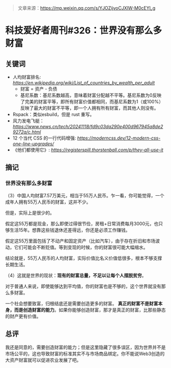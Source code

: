 > 文章来源：https://mp.weixin.qq.com/s/YJOZijvoCJXlW-M0cEYl_g

# 科技爱好者周刊#326：世界没有那么多财富

## 关键词

- 人均财富排名: *https://en.wikipedia.org/wiki/List_of_countries_by_wealth_per_adult*
  - 财富 = 资产 - 负债
  - 基尼系数：基尼系数越高，意味着财富分配越不平等。基尼系数为0反映了完美的财富平等，即所有财富价值都相同，而基尼系数为1（或100%）反映了最大的财富不平等，即一个人拥有所有财富，而其他人则没有。
- Rspack：类似esbuild，但是 rust 重写。
- 风力发电飞艇：*https://www.news.cn/tech/20241118/fd9c03da290e400d967945a8de29272a/c.html*
- 12 个当代 CSS 的一行代码增强: *https://moderncss.dev/12-modern-css-one-line-upgrades/*
-  《他们都使用它》: *https://registerspill.thorstenball.com/p/they-all-use-it*



## 摘记

### 世界没有那么多财富

（3）中国人均财富7.57万美元，相当于55万人民币。乍一看，你可能觉得，一个成年人拥有55万人民币的财富，这并不少。

但是，实际上是很少的。

假定这55万都是现金，那么即使过得很节俭，房租+日常消费每月3000元，也只够生活15年。想靠这些钱退休还差得远，你还是必须工作赚钱。

假定这55万里面包括了不动产和固定资产（比如汽车），由于存在折旧和市场波动，它们可能会不断贬值。等到变现的时候，你的财富很可能大幅缩水。

结论就是，55万人民币的人均财富，实际价值比名义价值低很多，根本不够支撑长期生活。

（4）这就是世界的现状：**现有的财富总量，不足以让每个人摆脱贫穷**。

对于普通人来说，即使能够达到平均值，你的财富也是不够的，这个世界就没有那么多财富。

一个社会想要致富，归根结底还是需要创造更多的财富。 **真正的财富不是财富本身，而是创造财富的能力**。如果你能够创造财富，那才是真正的财富，比那些静态的财产更有价值。



## 总评

我还是同意的，需要创造财富的能力；但是这里隐藏了很多误区，因为世界并不是市场公平的，这也导致财富的标准其实不与市场商品绑定。你不能说Web3创造的大资产财富就可以促进农业发展了吧。


